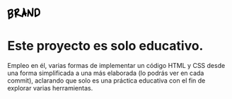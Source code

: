![](https://raw.githubusercontent.com/rxexar/Brand/master/images/logo.png)

# Este proyecto es solo educativo.

Empleo en él, varias formas de implementar un código HTML y CSS desde una forma simplificada a una más elaborada (lo podrás ver en cada commit), aclarando que solo es una práctica educativa con el fin de explorar varias herramientas.
